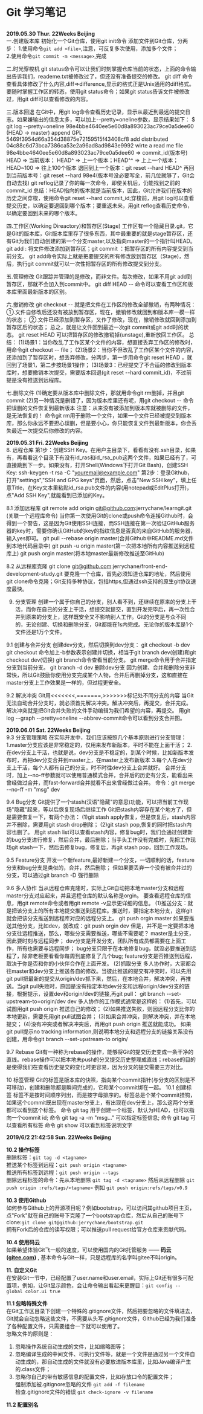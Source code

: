 # Git 学习笔记 #
##  ##
**2019.05.30 Thur. 22Weeks Beijing**<br>
一.创建版本库
初始化一个Git仓库，使用git init命令
添加文件到Git仓库，分两步：
1.使用命令`git add <file>`,注意，可反复多次使用，添加多个文件；<br>
2.使用命令`git commit -m <message>`,完成

二.时光穿梭机
git status命令可以让我们时刻掌握仓库当前的状态，上面的命令输出告诉我们，reademe.txt被修改过了，但还没有准备提交的修改。
git diff <file> 命令查看具体修改了什么内容,diff=>difference,显示的格式正是Unix通用的diff格式。
要随时掌握工作区的转态，使用git status命令；如果git status告诉文件被修改过，用git diff可以查看修改的内容。

三.版本回退
在Git中，用git log命令查看历史记录，显示从最近到最远的提交日志。如果嫌输出的信息太多，可以加上--pretty=oneline参数，显示结果如下：
$ git log --pretty=oneline
98e4bbe4640ee5e60d8a893023ac79ce0a5dee60 (HEAD -> master) append GPL
5469f3954d66a354d38875e72159515f43408cf8 add distributed
04c88c6d73bca7386ca53e2a96ad8ad9843e9992 wirte a read me file
98e4bbe4640ee5e60d8a893023ac79ce0a5dee60 => commit_id(版本号) 
HEAD => 当前版本； HEAD^ => 上一个版本；HEAD^^ => 上上一个版本；HEAD~100 => 往上100个版本
退回到上一个版本：git reset --hard HEAD^
再回到当前版本号：git reset --hard 98e4(版本号没必要写全，前几位就够了，Git会自动去找)
git reflog记录了你的每一次命令，即使关机后，仍能找到之前的commit_id
总结：HEAD指向的版本就是当前版本，因此，Git允许我们在版本的历史之间穿梭，使用命令git reset --hard commit_id;穿梭前，用git log可以查看提交历史，以确定要退回到哪个版本；要重返未来，用git reflog查看历史命令，以确定要回到未来的哪个版本。

四.工作区(Working Direactory)和暂存区(Stage)
工作区有一个隐藏目录.git，它是Git的版本库，Git版本库里存了很多东西，其中最重要的就是stage暂存区，还有Git为我们自动创建的第一个分支master,以及指向master的一个指针叫HEAD。
git add : 将文件修改添加到暂存区；git commit ：把暂存区的所有内容提交到当前分支。
git add命令实际上就是把要提交的所有修改放到暂存区（Stage)，然后，执行git commit就可以一次性把暂存区的所有修改提交到分支。

五.管理修改
Git跟踪并管理的是修改，而非文件。每次修改，如果不用git add到暂存区，那就不会加入到commit中。
git diff HEAD -- <file> 命令可以查看工作区和版本库里面最新版本的区别。

六.撤销修改
git checkout -- <file> 就是把文件在工作区的修改全部撤销，有两种情况：
①.文件自修改后还没有被放到暂存区，现在，撤销修改就回到和版本库一模一样的状态；
②.文件已经添加到暂存区，又作了修改，现在，撤销修改就回到添加到暂存区后的状态；
总之，就是让文件回到最近一次git commit或git add时的状态。
git reset HEAD <file> 可以把暂存区的修改撤销掉(unstage),重新放回工作区。
总结：
(1)场景1：当你改乱了工作区某个文件的内容，想直接丢弃工作区的修改时，用命令git checkout -- file；
(2)场景2：当你不但改乱了工作区某个文件的内容，还添加到了暂存区时，想丢弃修改，分两步，第一步用命令git reset HEAD <file>，就回到了场景1，第二步按场景1操作；
(3)场景3：已经提交了不合适的修改到版本库时，想要撤销本次提交，需要版本回退(git reset --hard commit_id)，不过前提是没有推送到远程库。

七.删除文件
(1)确定要从版本库中删除文件，那就用命令git rm删掉，并且git commit
(2)另一种情况是删错了，因为版本库里还有呢，用git checkout -- <file>命令把误删的文件恢复到最新版本
注意：从来没有被添加到版本库就被删除的文件，是无法恢复的！
命令git rm用于删除一个文件，如果一个文件已经被提交到版本库，那么你永远不要担心误删，但是要小心，你只能恢复文件到最新版本，你会丢失最近一次提交后你修改的内容。

**2019.05.31 Fri. 22Weeks Beijing**<br>
8. 远程仓库
第1步：创建SSH Key。在用户主目录下，看看有没有.ssh目录，如果有，再看看这个目录下有没有id_ras和id_rsa_pub这两个文件，如果已经有了，可直接跳到下一步。如果没有，打开Shell(Windows下打开Git Bash)，创建SSH Key:
ssh-keygen -t rsa -C "youremail@example.com"
第2步：登录Github，打开"settings","SSH and GPG keys"页面，然后，点击"New SSH key"，填上任意Title，在Key文本里粘贴id_rsa.pub文件的内容(用notepad或EditPlus打开)，点"Add SSH Key",就能看到已添加的Key。

8.1 添加远程库
git remote add origin git@github.com:jerrychane/learngit.git (关联一个远程库命令)
当你第一次使用Git的clone或push命令连接Github时，会得到一个警告，这是因为Git使用SSH连接，而SSH连接在第一次验证GitHub服务器的key时，需要你确认GitHub的key的指纹信息是否真的来自GitHub的服务器，输入yes即可。
git pull --rebase origin master(合并Github中README.md文件到本地代码目录中)
git push -u origin master(第一次把本地所有内容推送到远程库上)
git push orgin master(将本地master最新修改推送至GitHub)

8.2 从远程库克隆
git clone git@github.com:jerrychane/front-end-development-study.git
要克隆一个仓库，首先必须知道仓库的地址，然后使用git clone命令克隆；Git支持多种协议，包括https,但通过ssh支持的原生git协议速度最快。

9. 分支管理
创建一个属于你自己的分支，别人看不到，还继续在原来的分支上干活，而你在自己的分支上干活，想提交就提交，直到开发完毕后，再一次性合并到原来的分支上，这样既安全又不影响别人工作。Git的分支是与众不同的，无论创建、切换和删除分支，Git都能在1s内完成。无论你的版本库是1个文件还是1万个文件。

9.1 创建与合并分支
创建dev分支，然后切换到dev分支： git checkout -b dev
git checkout 命令加上-b参数表示创建并切换，相当于git branch dev(创建)和git checkout dev(切换)
git branch命令查看当前分支。
git merge命令用于合并指定分支到当前分支。
git branch -d dev 删除dev分支
因为创建、合并和删除分支非常快，所以Git鼓励你使用分支完成某个人物，合并后再删掉分支，这和直接在master分支上工作效果是一样的，但过程更安全。

9.2 解决冲突
Git用<<<<<<<,=======,>>>>>>>标记处不同分支的内容
当Git无法自动合并分支时，就必须首先解决冲突。解决冲突后，再提交，合并完成。
解决冲突就是把Git合并失败的文件手动编辑为我们希望的内容，再提交。
用git log --graph --pretty=oneline --abbrev-commit命令可以看到分支合并图。

**2019.06.01 Sat. 22Weeks Beijing**<br>
9.3 分支管理策略
在实际开发中，我们应该按照几个基本原则进行分支管理：
1.master分支应该是非常稳定的，仅用来发布新版本，平时不能在上面干活；
2.在dev分支上干活，也就是说，dev分支是不稳定的，到某个时候，比如新版本发布时，再把dev分支合并到master上，在master上发布新版本
3.每个人在dev分支上干活，每个人都有自己的分支，时不时往dev分支上合并就好。
合并分支时，加上--no-ff参数就可以使用普通模式合并，合并后的历史有分支，能看出来曾经做过合并，而fast-forward合并就看不出来曾经做过合并。
命令：git merge --no-ff -m "msg" dev

9.4 Bug分支
Git提供了一个stash(汉语"隐藏"的意思)功能，可以把当前工作现场"隐藏"起来，等以后恢复现场后继续工作
Git把stash内容存在某个地方了，但是需要恢复一下，有两个办法：
(1)git stash apply恢复，但是恢复后，stash内容并不删除，需要用git stash drop删除；
(2)git stash pop,恢复的同时把stash内容也删了。
用git stash list可以查看stash内容，修复bug时，我们会通过创建新的bug分支进行修复，然后合并，最后删除；当手头工作没有完成时，先把工作现场git stash一下，然后去修复bug，修复后，再git stash pop，回到工作现场。

9.5 Feature分支
开发一个新feature,最好新建一个分支，一切顺利的话，feature分支和bug分支是类似的，合并，然后删除；
但如果要丢弃一个没有被合并过的分支，可以通过git branch -D <name>强行删除

9.6 多人协作
当从远程仓库克隆时，实际上Git自动把本地master分支和远程master分支对应起来，并且远程仓库的默认名称是orgin。
要查看远程仓库的信息，用git remote命令或者用git remote -v显示更详细的信息。
(1)推送分支：就是把该分支上的所有本地提交推送到远程库。推送时，要指定本地分支，这样git就会把该分支推送到远程库对应的远程分支上。
git push orgin master 如果要推送其他分支，比如dev，就改成：git push orgin dev
但是，并不是一定要把本地分支往远程推送，那么，哪些分支需要推送，哪些不需要呢？
master是主分支，因此要时刻与远程同步；
dev分支是开发分支，团队所有成员都需要在上面工作，所有也需要与远程同步；
bug分支只限于在本地修复bug，就没必要推送到远程了，除非老板要看看你每周到底修复了几个bug;
feature分支是否推送到远程，取决于你是否和你的小伙伴合作在上面开发。
(2)抓取分支
多人协作时，大家都会往master和dev分支上推送各自的修改。当彼此推送的提交有冲突时，可以先用git pull把最新的提交从origin/dev抓下来，然后，在本地合并，解决冲突，再推送。当git pull失败时，原因是没有指定本地dev分支和远程origin/dev分支的链接，根据提示，设置dev和origin/dev的链接,再git pull：
git branch --set-upstream-to=origin/dev dev
多人协作的工作模式通常是这样的：
(1)首先，可以试图用git push origin <branch-name>推送自己的修改；
(2)如果推送失败，则因远程分支比你的本地更新，需要先用git pull试图合并；
(3)如果合并冲突，则解决冲突，并在本地提交；
(4)没有冲突或者解决冲突后，再用git push origin <branch-name>推送就能成功。
如果git pull提示no tracking information,则说明本地分支和远程分支的链接关系没有创建，用命令git branch --set-upstream-to <branch-name> origin/<branch-name>

9.7 Rebase
Git有一种称为rebase的操作，能够将Git的提交历史变成一条干净的直线。rebase操作可以把本地未push的分叉提交历史整理成直线；rebase的目的是使得我们在查看历史提交的变化时更容易，因为分叉的提交需要三方对比。

10 标签管理
Git的标签是版本库的快照，指向某个commit指针(与分支的区别是不可移动)，创建和删除都是瞬间完成的，它和某个commit绑在一起。
10.1 创建标签
标签不是按时间顺序列出，而是按字母排序的。标签总是个某个commit挂钩，如果这个commit既出现在master分支上，有出现在dev分支上，那么这两个分支都可以看到这个标签。
命令 git tag <tagname>用于创建一个标签，默认为HEAD，也可以指向一个commit id;
命令 git tag -a <tagname> -m "msg..." 可以指定标签信息;
命令 git tag 可以查看所有标签
命令 git show <tagname>可以看到标签说明文字

**2019/6/2 21:42:58  Sun. 22Weeks Beijing**

**10.2 操作标签**<br>
删除标签：`git tag -d <tagname>`<br>
推送某个标签到远程：`git push origin <tagname>`<br>
推送所有标签到远程：`git push origin --tags`<br>
删除远程标签的命令：先从本地删除 `git tag -d <tagname>` 然后从远程删除 `git push origin :refs/tags/<tagname>` 例如 `git push origin:refs/tags/v0.9`

**10.3 使用Github**<br> 
如何参与Github上的开源项目呢？例如bootstrap，可以访问其github项目主页，点"Fork"就在自己的账号下克隆了一个bootstrap仓库，然后从自己的账号下clone:`git clone git@github:jerrychane/bootstrap.git`<br>
拥有Fork后的仓库的读写权限；可以推送pull request给官方仓库来贡献代码。

**10.4 使用码云**<br>
如果希望体验Git飞一般的速度，可以使用国内的Git托管服务 —— **码云([gitee.com](https://gitee.com/))** , 基本命令与Git一样，只是远程库的名字叫gitee不叫origin。

**11. 自定义Git**<br>
在安装Git一节中，已经配置了user.name和user.email，实际上Git还有很多可配置项，例如，让Git显示颜色，会让命令输出看起来更醒目：`git config --global color.ui true`

**11.1 忽略特殊文件**<br>
在Git工作区目录下创建一个特殊的.gitignore文件，然后把要忽略的文件填进去，Git就会自动忽略这些文件，不需要从头写.gitignore文件，Github已经为我们准备了各种配置文件，只需要组合一下就可以使用了。<br>
忽略文件的原则是：<br>
1. 忽略操作系统自动生成的文件，比如缩略图等；
2. 忽略编译生成的中间文件、可执行文件等，就是一个文件是通过另一个文件自动生成的，那自动生成的文件就没有必要放进版本库里，比如Java编译产生的.class文件；
3. 忽略你自己的带有敏感信息的配置文件，比如存放口令的配置文件；<br>
强制添加被.gitignore忽略的文件 `git add -f filename` <br>
检查.gitignore文件的错误 `git check-ignore -v filename`

**11.2 配置别名** <br>








